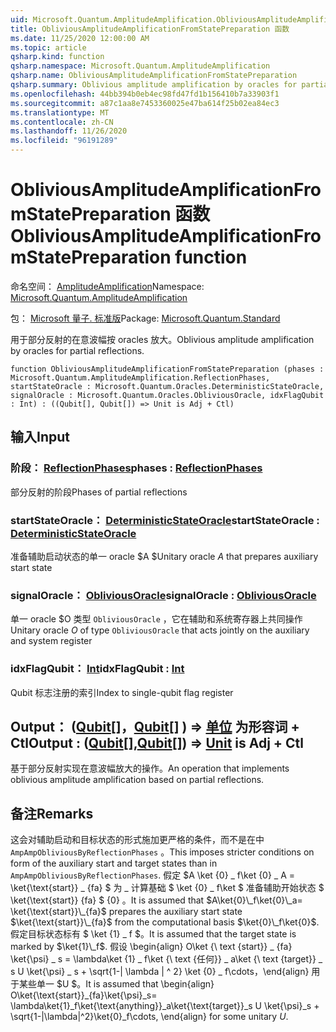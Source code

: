 ```yaml
---
uid: Microsoft.Quantum.AmplitudeAmplification.ObliviousAmplitudeAmplificationFromStatePreparation
title: ObliviousAmplitudeAmplificationFromStatePreparation 函数
ms.date: 11/25/2020 12:00:00 AM
ms.topic: article
qsharp.kind: function
qsharp.namespace: Microsoft.Quantum.AmplitudeAmplification
qsharp.name: ObliviousAmplitudeAmplificationFromStatePreparation
qsharp.summary: Oblivious amplitude amplification by oracles for partial reflections.
ms.openlocfilehash: 44bb394b0eb4ec98fd47fd1b156410b7a33903f1
ms.sourcegitcommit: a87c1aa8e7453360025e47ba614f25b02ea84ec3
ms.translationtype: MT
ms.contentlocale: zh-CN
ms.lasthandoff: 11/26/2020
ms.locfileid: "96191289"
---
```

# <a name="obliviousamplitudeamplificationfromstatepreparation-function"></a><span data-ttu-id="c56c7-102">ObliviousAmplitudeAmplificationFromStatePreparation 函数</span><span class="sxs-lookup"><span data-stu-id="c56c7-102">ObliviousAmplitudeAmplificationFromStatePreparation function</span></span>

<span data-ttu-id="c56c7-103">命名空间： [AmplitudeAmplification](xref:Microsoft.Quantum.AmplitudeAmplification)</span><span class="sxs-lookup"><span data-stu-id="c56c7-103">Namespace: [Microsoft.Quantum.AmplitudeAmplification](xref:Microsoft.Quantum.AmplitudeAmplification)</span></span>

<span data-ttu-id="c56c7-104">包： [Microsoft 量子. 标准版](https://nuget.org/packages/Microsoft.Quantum.Standard)</span><span class="sxs-lookup"><span data-stu-id="c56c7-104">Package: [Microsoft.Quantum.Standard](https://nuget.org/packages/Microsoft.Quantum.Standard)</span></span>


<span data-ttu-id="c56c7-105">用于部分反射的在意波幅按 oracles 放大。</span><span class="sxs-lookup"><span data-stu-id="c56c7-105">Oblivious amplitude amplification by oracles for partial reflections.</span></span>

```qsharp
function ObliviousAmplitudeAmplificationFromStatePreparation (phases : Microsoft.Quantum.AmplitudeAmplification.ReflectionPhases, startStateOracle : Microsoft.Quantum.Oracles.DeterministicStateOracle, signalOracle : Microsoft.Quantum.Oracles.ObliviousOracle, idxFlagQubit : Int) : ((Qubit[], Qubit[]) => Unit is Adj + Ctl)
```


## <a name="input"></a><span data-ttu-id="c56c7-106">输入</span><span class="sxs-lookup"><span data-stu-id="c56c7-106">Input</span></span>

### <a name="phases--reflectionphases"></a><span data-ttu-id="c56c7-107">阶段： [ReflectionPhases](xref:Microsoft.Quantum.AmplitudeAmplification.ReflectionPhases)</span><span class="sxs-lookup"><span data-stu-id="c56c7-107">phases : [ReflectionPhases](xref:Microsoft.Quantum.AmplitudeAmplification.ReflectionPhases)</span></span>

<span data-ttu-id="c56c7-108">部分反射的阶段</span><span class="sxs-lookup"><span data-stu-id="c56c7-108">Phases of partial reflections</span></span>


### <a name="startstateoracle--deterministicstateoracle"></a><span data-ttu-id="c56c7-109">startStateOracle： [DeterministicStateOracle](xref:Microsoft.Quantum.Oracles.DeterministicStateOracle)</span><span class="sxs-lookup"><span data-stu-id="c56c7-109">startStateOracle : [DeterministicStateOracle](xref:Microsoft.Quantum.Oracles.DeterministicStateOracle)</span></span>

<span data-ttu-id="c56c7-110">准备辅助启动状态的单一 oracle $A $</span><span class="sxs-lookup"><span data-stu-id="c56c7-110">Unitary oracle $A$ that prepares auxiliary start state</span></span>


### <a name="signaloracle--obliviousoracle"></a><span data-ttu-id="c56c7-111">signalOracle： [ObliviousOracle](xref:Microsoft.Quantum.Oracles.ObliviousOracle)</span><span class="sxs-lookup"><span data-stu-id="c56c7-111">signalOracle : [ObliviousOracle](xref:Microsoft.Quantum.Oracles.ObliviousOracle)</span></span>

<span data-ttu-id="c56c7-112">单一 oracle $O 类型 `ObliviousOracle` ，它在辅助和系统寄存器上共同操作</span><span class="sxs-lookup"><span data-stu-id="c56c7-112">Unitary oracle $O$ of type `ObliviousOracle` that acts jointly on the auxiliary and system register</span></span>


### <a name="idxflagqubit--int"></a><span data-ttu-id="c56c7-113">idxFlagQubit： [Int](xref:microsoft.quantum.lang-ref.int)</span><span class="sxs-lookup"><span data-stu-id="c56c7-113">idxFlagQubit : [Int](xref:microsoft.quantum.lang-ref.int)</span></span>

<span data-ttu-id="c56c7-114">Qubit 标志注册的索引</span><span class="sxs-lookup"><span data-stu-id="c56c7-114">Index to single-qubit flag register</span></span>



## <a name="output--qubitqubit--unit--is-adj--ctl"></a><span data-ttu-id="c56c7-115">Output： ([Qubit](xref:microsoft.quantum.lang-ref.qubit)[]，[Qubit](xref:microsoft.quantum.lang-ref.qubit)[] ) => [单位](xref:microsoft.quantum.lang-ref.unit)  为形容词 + Ctl</span><span class="sxs-lookup"><span data-stu-id="c56c7-115">Output : ([Qubit](xref:microsoft.quantum.lang-ref.qubit)[],[Qubit](xref:microsoft.quantum.lang-ref.qubit)[]) => [Unit](xref:microsoft.quantum.lang-ref.unit)  is Adj + Ctl</span></span>

<span data-ttu-id="c56c7-116">基于部分反射实现在意波幅放大的操作。</span><span class="sxs-lookup"><span data-stu-id="c56c7-116">An operation that implements oblivious amplitude amplification based on partial reflections.</span></span>

## <a name="remarks"></a><span data-ttu-id="c56c7-117">备注</span><span class="sxs-lookup"><span data-stu-id="c56c7-117">Remarks</span></span>

<span data-ttu-id="c56c7-118">这会对辅助启动和目标状态的形式施加更严格的条件，而不是在中 `AmpAmpObliviousByReflectionPhases` 。</span><span class="sxs-lookup"><span data-stu-id="c56c7-118">This imposes stricter conditions on form of the auxiliary start and target states than in `AmpAmpObliviousByReflectionPhases`.</span></span>
<span data-ttu-id="c56c7-119">假定 $A \ket {0} \_ f\ket {0} \_ A = \ket{\text{start}} \_ {fa} $ 为 \_ 计算基础 $ \ket {0} \_ f\ket $ 准备辅助开始状态 $ \ket{\text{start}} {fa} $ {0} 。</span><span class="sxs-lookup"><span data-stu-id="c56c7-119">It is assumed that $A\ket{0}\_f\ket{0}\_a= \ket{\text{start}}\_{fa}$ prepares the auxiliary start state $\ket{\text{start}}\_{fa}$ from the computational basis $\ket{0}\_f\ket{0}$.</span></span>
<span data-ttu-id="c56c7-120">假定目标状态标有 $ \ket {1} \_ f $。</span><span class="sxs-lookup"><span data-stu-id="c56c7-120">It is assumed that the target state is marked by $\ket{1}\_f$.</span></span>
<span data-ttu-id="c56c7-121">假设 \begin{align} O\ket {\ text {start}} \_ {fa} \ket{\psi} \_ s = \lambda\ket {1} \_ f\ket {\ text {任何}} \_ a\ket {\ text {target}} \_ s U \ket{\psi} \_ s + \sqrt{1-| \lambda | ^ 2} \ket {0} \_ f\cdots，\end{align} 用于某些单一 $U $。</span><span class="sxs-lookup"><span data-stu-id="c56c7-121">It is assumed that \begin{align} O\ket{\text{start}}\_{fa}\ket{\psi}\_s= \lambda\ket{1}\_f\ket{\text{anything}}\_a\ket{\text{target}}\_s U \ket{\psi}\_s + \sqrt{1-|\lambda|^2}\ket{0}\_f\cdots, \end{align} for some unitary $U$.</span></span>